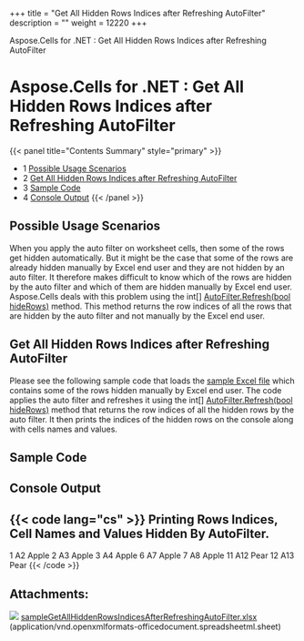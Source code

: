 +++
title = "Get All Hidden Rows Indices after Refreshing AutoFilter" 
description = "" 
weight = 12220 
+++

Aspose.Cells for .NET : Get All Hidden Rows Indices after Refreshing AutoFilter  

# Aspose.Cells for .NET : Get All Hidden Rows Indices after Refreshing AutoFilter


{{< panel title="Contents Summary" style="primary" >}}
*   1 [Possible Usage Scenarios](#GetAllHiddenRowsIndicesafterRefreshingAutoFilter-PossibleUsageScenarios)
*   2 [Get All Hidden Rows Indices after Refreshing AutoFilter](#GetAllHiddenRowsIndicesafterRefreshingAutoFilter-GetAllHiddenRowsIndicesafterRefreshingAutoFilter)
*   3 [Sample Code](#GetAllHiddenRowsIndicesafterRefreshingAutoFilter-SampleCode)
*   4 [Console Output](#GetAllHiddenRowsIndicesafterRefreshingAutoFilter-ConsoleOutput)
{{< /panel >}}
 

## Possible Usage Scenarios

When you apply the auto filter on worksheet cells, then some of the rows get hidden automatically. But it might be the case that some of the rows are already hidden manually by Excel end user and they are not hidden by an auto filter. It therefore makes difficult to know which of the rows are hidden by the auto filter and which of them are hidden manually by Excel end user. Aspose.Cells deals with this problem using the int\[\] [AutoFilter.Refresh(bool hideRows)](https://apireference.aspose.com/net/cells/aspose.cells.autofilter/refresh/methods/1) method. This method returns the row indices of all the rows that are hidden by the auto filter and not manually by the Excel end user.

## Get All Hidden Rows Indices after Refreshing AutoFilter

Please see the following sample code that loads the [sample Excel file](https://docs2.aspose.com/cells/net/attachments/64456077/64716909.xlsx) which contains some of the rows hidden manually by Excel end user. The code applies the auto filter and refreshes it using the int\[\] [AutoFilter.Refresh(bool hideRows)](https://apireference.aspose.com/net/cells/aspose.cells.autofilter/refresh/methods/1) method that returns the row indices of all the hidden rows by the auto filter. It then prints the indices of the hidden rows on the console along with cells names and values.

## Sample Code

## Console Output

{{< code lang="cs" >}}
Printing Rows Indices, Cell Names and Values Hidden By AutoFilter.
--------------------------
1       A2      Apple
2       A3      Apple
3       A4      Apple
6       A7      Apple
7       A8      Apple
11      A12     Pear
12      A13     Pear
{{< /code >}}

## Attachments:

![](https://docs2.aspose.com/cells/net/images/icons/bullet_blue.gif) [sampleGetAllHiddenRowsIndicesAfterRefreshingAutoFilter.xlsx](https://docs2.aspose.com/cells/net/attachments/64456077/64716909.xlsx) (application/vnd.openxmlformats-officedocument.spreadsheetml.sheet)  

